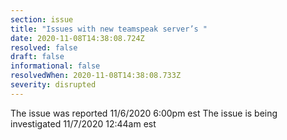 ```yaml
---
section: issue
title: "Issues with new teamspeak server’s "
date: 2020-11-08T14:38:08.724Z
resolved: false
draft: false
informational: false
resolvedWhen: 2020-11-08T14:38:08.733Z
severity: disrupted
---
```

The issue was reported
11/6/2020 6:00pm est 
The issue is being investigated 
11/7/2020 12:44am est